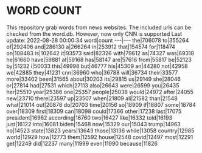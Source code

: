# WORD COUNT
This repository grab words from news websites. The included urls can be checked from the word.db.
However, now only CNN is supported
Last update: 2022-08-28 00:00:34
word|count
---|---
the|706078
to|355264
of|292406
and|286130
a|266264
in|253912
that|154574
for|118474
on|108483
is|102642
it|93573
said|82326
with|79612
as|74327
was|69318
he|61660
have|59881
at|59168
has|58147
are|57616
from|55817
be|52123
by|51232
i|50033
this|49998
but|46777
his|45309
an|44280
not|42958
we|42885
they|41231
cnn|36960
who|36788
will|36734
their|33577
more|33402
been|31565
about|30203
its|29815
us|29149
she|28046
or|27814
had|27531
which|27113
also|26643
were|26599
you|26435
her|25510
year|25386
one|25357
people|25038
would|24972
after|24055
new|23710
there|23597
up|23507
when|21809
all|21582
than|21548
what|21014
out|20878
do|20703
time|20156
so|18909
if|18807
some|18784
over|18309
first|18309
can|18098
could|17366
other|17238
last|17075
president|16962
according|16760
two|16427
like|16332
told|16193
just|16122
into|16081
biden|15468
now|15329
our|15043
trump|14963
no|14523
state|13823
years|13643
those|13136
while|13058
country|12985
world|12929
how|12773
them|12592
house|12548
covid|12497
most|12291
get|12249
did|12237
many|11999
even|11990
because|11826
